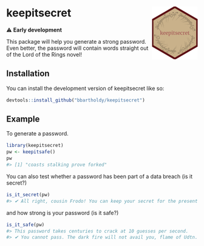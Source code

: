 
<!-- README.md is generated from README.Rmd. Please edit that file -->

# keepitsecret <img src="man/figures/logo.png" align="right" height="139" alt="" />

<!-- badges: start -->
<!-- badges: end -->

:warning: **Early development**

This package will help you generate a strong password. Even better, the
password will contain words straight out of the Lord of the Rings novel!

## Installation

You can install the development version of keepitsecret like so:

``` r
devtools::install_github("bbartholdy/keepitsecret")
```

## Example

To generate a password.

``` r
library(keepitsecret)
pw <- keepitsafe()
pw
#> [1] "coasts stalking prove forked"
```

You can also test whether a password has been part of a data breach (is
it secret?)

``` r
is_it_secret(pw)
#> ✔ All right, cousin Frodo! You can keep your secret for the present, if you want to be mysterious.
```

and how strong is your password (is it safe?)

``` r
is_it_safe(pw)
#> This password takes centuries to crack at 10 guesses per second.
#> ✔ You cannot pass. The dark fire will not avail you, flame of Udtn. Go back to the Shadow! You cannot pass. You cannot pass!
```
